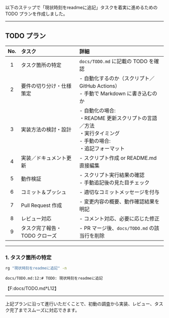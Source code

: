 以下のステップで「現状時刻をreadmeに追記」タスクを着実に進めるための TODO プランを作成しました。

---

## TODO プラン

| No. | タスク                                         | 詳細                                                                                   |
|:---:|:-----------------------------------------------|:---------------------------------------------------------------------------------------|
| 1   | タスク箇所の特定                               | `docs/TODO.md` に記載の TODO を確認                                                |
| 2   | 要件の切り分け・仕様策定                       | - 自動化するのか（スクリプト／GitHub Actions）<br>- 手動で Markdown に書き込むのか |
| 3   | 実装方法の検討・設計                           | - 自動化の場合:<br>  ・README 更新スクリプトの言語／方法<br>  ・実行タイミング<br>- 手動の場合:<br>  ・追記フォーマット |
| 4   | 実装／ドキュメント更新                         | - スクリプト作成 or README.md 直接編集                                                  |
| 5   | 動作検証                                       | - スクリプト実行結果の確認<br>- 手動追記後の見た目チェック                             |
| 6   | コミット＆プッシュ                             | - 適切なコミットメッセージを付与                                                     |
| 7   | Pull Request 作成                              | - 変更内容の概要、動作確認結果を明記                                                  |
| 8   | レビュー対応                                   | - コメント対応、必要に応じた修正                                                     |
| 9   | タスク完了報告・TODO クローズ                   | - PR マージ後、`docs/TODO.md` の該当行を削除                                           |

---

### 1. タスク箇所の特定

```bash
rg "現状時刻をreadmeに追記" -n
```
```text
docs/TODO.md:12:# TODO: 現状時刻をreadmeに追記
```  
【F:docs/TODO.md†L12】

---

上記プランに沿って進行いただくことで、初動の調査から実装、レビュー、タスク完了までスムーズに対応できます。